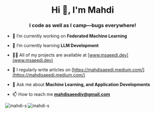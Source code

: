 <h1 align="center">Hi 👋, I'm Mahdi</h1>
<h3 align="center">I code as well as I camp—bugs everywhere!</h3>
<!--
<p align="left"> <img src="https://komarev.com/ghpvc/?username=mahdi-s&label=Profile%20views&color=0e75b6&style=flat" alt="mahdi-s" /> </p>

<p align="left"> <a href="https://github.com/ryo-ma/github-profile-trophy"><img src="https://github-profile-trophy.vercel.app/?username=mahdi-s" alt="mahdi-s" /></a> </p>
-->

- 🔭 I’m currently working on **Federated Machine Learning**

- 🌱 I’m currently learning **LLM Development**

- 👨‍💻 All of my projects are available at [www.msaeedi.dev](www.msaeedi.dev)

- 📝 I regularly write articles on [https://mahdisaeedi.medium.com/](https://mahdisaeedi.medium.com/)

- 💬 Ask me about **Machine Learning, and Application Developments**

- 📫 How to reach me **mahdisaeediv@gmail.com**

<p><img align="left" src="https://github-readme-stats.vercel.app/api/top-langs?username=mahdi-s&show_icons=true&locale=en&layout=compact" alt="mahdi-s" /></p>

<p><img align="center" src="https://github-readme-streak-stats.herokuapp.com/?user=mahdi-s&" alt="mahdi-s" /></p>
